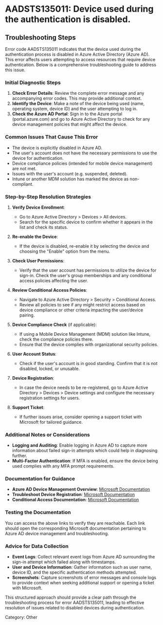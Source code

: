 # AADSTS135011: Device used during the authentication is disabled.


## Troubleshooting Steps
Error code AADSTS135011 indicates that the device used during the authentication process is disabled in Azure Active Directory (Azure AD). This error affects users attempting to access resources that require device authentication. Below is a comprehensive troubleshooting guide to address this issue.

### Initial Diagnostic Steps

1. **Check Error Details**: Review the complete error message and any accompanying error codes. This may provide additional context.
2. **Identify the Device**: Make a note of the device being used (name, operating system, device ID) and the user attempting to log in.
3. **Check the Azure AD Portal**: Sign in to the Azure portal (portal.azure.com) and go to Azure Active Directory to check for any device management policies that might affect the device.

### Common Issues That Cause This Error

- The device is explicitly disabled in Azure AD.
- The user's account does not have the necessary permissions to use the device for authentication.
- Device compliance policies (intended for mobile device management) are not met.
- Issues with the user's account (e.g. suspended, deleted).
- Intune or another MDM solution has marked the device as non-compliant.

### Step-by-Step Resolution Strategies

1. **Verify Device Enrollment**:
   - Go to Azure Active Directory > Devices > All devices.
   - Search for the specific device to confirm whether it appears in the list and check its status.

2. **Re-enable the Device**:
   - If the device is disabled, re-enable it by selecting the device and choosing the "Enable" option from the menu.

3. **Check User Permissions**:
   - Verify that the user account has permissions to utilize the device for sign-in. Check the user's group memberships and any conditional access policies affecting the user.

4. **Review Conditional Access Policies**:
   - Navigate to Azure Active Directory > Security > Conditional Access.
   - Review all policies to see if any might restrict access based on device compliance or other criteria impacting the user/device pairing.

5. **Device Compliance Check** (if applicable):
   - If using a Mobile Device Management (MDM) solution like Intune, check the compliance policies there.
   - Ensure that the device complies with organizational security policies.

6. **User Account Status**:
   - Check if the user's account is in good standing. Confirm that it is not disabled, locked, or unusable.

7. **Device Registration**:
   - In case the device needs to be re-registered, go to Azure Active Directory > Devices > Device settings and configure the necessary registration settings for users.

8. **Support Ticket**:
   - If further issues arise, consider opening a support ticket with Microsoft for tailored guidance.

### Additional Notes or Considerations

- **Logging and Auditing**: Enable logging in Azure AD to capture more information about failed sign-in attempts which could help in diagnosing further.
- **Multi-Factor Authentication**: If MFA is enabled, ensure the device being used complies with any MFA prompt requirements.
  
### Documentation for Guidance

- **Azure AD Device Management Overview**: [Microsoft Documentation](https://learn.microsoft.com/en-us/azure/active-directory/devices/devicemanagement)
- **Troubleshoot Device Registration**: [Microsoft Documentation](https://learn.microsoft.com/en-us/azure/active-directory/devices/troubleshoot-device-registration)
- **Conditional Access Documentation**: [Microsoft Documentation](https://learn.microsoft.com/en-us/azure/active-directory/conditional-access/overview)

### Testing the Documentation

You can access the above links to verify they are reachable. Each link should open the corresponding Microsoft documentation pertaining to Azure AD device management and troubleshooting.

### Advice for Data Collection

- **Event Logs**: Collect relevant event logs from Azure AD surrounding the sign-in attempt which failed along with timestamps.
- **User and Device Information**: Gather information such as user name, device ID, and the specific authentication methods attempted.
- **Screenshots**: Capture screenshots of error messages and console logs to provide context when seeking additional support or opening a ticket with Microsoft.

This structured approach should provide a clear path through the troubleshooting process for error AADSTS135011, leading to effective resolution of issues related to disabled devices during authentication.

Category: Other